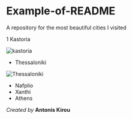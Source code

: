 # Example-of-README
A repository for the most beautiful cities I visited

1 Kastoria

 ![kastoria](https://www.news247.gr/wp-content/uploads/2024/11/kastoria12-640x426.jpg)
 
* Thessaloniki

 ![Thessaloniki](https://www.rentacarpotos.gr/blog/wp-content/uploads/2023/05/Attractions-in-Thessaloniki-1.jpg)
 
* Nafplio
* Xanthi
* Athens

*Created by* **Antonis Kirou**

